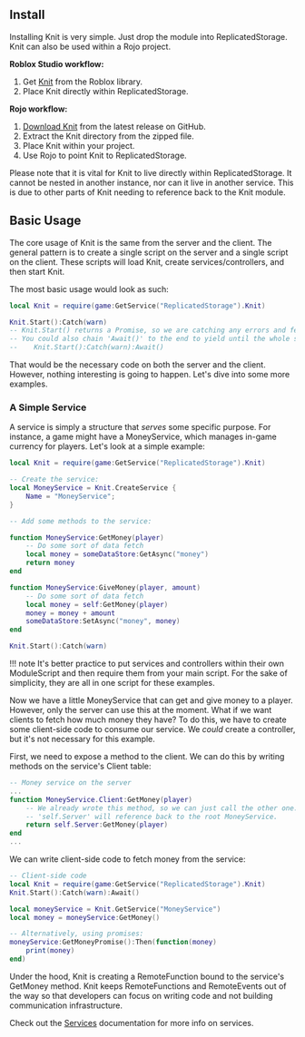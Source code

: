 ## Install

Installing Knit is very simple. Just drop the module into ReplicatedStorage. Knit can also be used within a Rojo project.

**Roblox Studio workflow:**

1. Get [Knit](https://www.roblox.com/library/5530714855/Knit) from the Roblox library.
1. Place Knit directly within ReplicatedStorage.

**Rojo workflow:**

1. [Download Knit](https://github.com/Sleitnick/Knit/releases/latest/download/knit.zip) from the latest release on GitHub.
1. Extract the Knit directory from the zipped file.
1. Place Knit within your project.
1. Use Rojo to point Knit to ReplicatedStorage.

Please note that it is vital for Knit to live directly within ReplicatedStorage. It cannot be nested in another instance, nor can it live in another service. This is due to other parts of Knit needing to reference back to the Knit module.

## Basic Usage

The core usage of Knit is the same from the server and the client. The general pattern is to create a single script on the server and a single script on the client. These scripts will load Knit, create services/controllers, and then start Knit.

The most basic usage would look as such:

```lua
local Knit = require(game:GetService("ReplicatedStorage").Knit)

Knit.Start():Catch(warn)
-- Knit.Start() returns a Promise, so we are catching any errors and feeding it to the built-in 'warn' function
-- You could also chain 'Await()' to the end to yield until the whole sequence is completed:
--    Knit.Start():Catch(warn):Await()
```

That would be the necessary code on both the server and the client. However, nothing interesting is going to happen. Let's dive into some more examples.

### A Simple Service

A service is simply a structure that _serves_ some specific purpose. For instance, a game might have a MoneyService, which manages in-game currency for players. Let's look at a simple example:

```lua
local Knit = require(game:GetService("ReplicatedStorage").Knit)

-- Create the service:
local MoneyService = Knit.CreateService {
	Name = "MoneyService";
}

-- Add some methods to the service:

function MoneyService:GetMoney(player)
	-- Do some sort of data fetch
	local money = someDataStore:GetAsync("money")
	return money
end

function MoneyService:GiveMoney(player, amount)
	-- Do some sort of data fetch
	local money = self:GetMoney(player)
	money = money + amount
	someDataStore:SetAsync("money", money)
end

Knit.Start():Catch(warn)
```

!!! note
	It's better practice to put services and controllers within their own ModuleScript and then require them from your main script. For the sake of simplicity, they are all in one script for these examples.

Now we have a little MoneyService that can get and give money to a player. However, only the server can use this at the moment. What if we want clients to fetch how much money they have? To do this, we have to create some client-side code to consume our service. We _could_ create a controller, but it's not necessary for this example.

First, we need to expose a method to the client. We can do this by writing methods on the service's Client table:

```lua
-- Money service on the server
...
function MoneyService.Client:GetMoney(player)
	-- We already wrote this method, so we can just call the other one.
	-- 'self.Server' will reference back to the root MoneyService.
	return self.Server:GetMoney(player)
end
...
```

We can write client-side code to fetch money from the service:

```lua
-- Client-side code
local Knit = require(game:GetService("ReplicatedStorage").Knit)
Knit.Start():Catch(warn):Await()

local moneyService = Knit.GetService("MoneyService")
local money = moneyService:GetMoney()

-- Alternatively, using promises:
moneyService:GetMoneyPromise():Then(function(money)
	print(money)
end)
```

Under the hood, Knit is creating a RemoteFunction bound to the service's GetMoney method. Knit keeps RemoteFunctions and RemoteEvents out of the way so that developers can focus on writing code and not building communication infrastructure.

Check out the [Services](services.md) documentation for more info on services.
